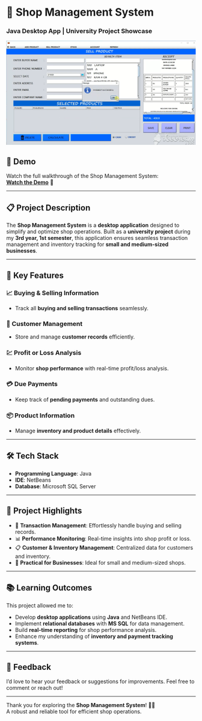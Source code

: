 # 🛒 Shop Management System  
### Java Desktop App | University Project Showcase  

<p align="center">
  <img 
    src="https://github.com/tanvirhasan2019/Project-Documentation/blob/main/shop-management/images/shop-management.png?raw=true" 
    alt="Shop Management System" 
  />
</p>  

## 🎥 Demo  

Watch the full walkthrough of the Shop Management System:  
[**Watch the Demo**](https://youtu.be/kUrcNFrYjNI) 👀  

---

## 📋 Project Description  

The **Shop Management System** is a **desktop application** designed to simplify and optimize shop operations. Built as a **university project** during my **3rd year, 1st semester**, this application ensures seamless transaction management and inventory tracking for **small and medium-sized businesses**.

---

## 🚀 Key Features  

### 📈 Buying & Selling Information  
- Track all **buying and selling transactions** seamlessly.

### 👥 Customer Management  
- Store and manage **customer records** efficiently.

### 💹 Profit or Loss Analysis  
- Monitor **shop performance** with real-time profit/loss analysis.

### 💳 Due Payments  
- Keep track of **pending payments** and outstanding dues.

### 📦 Product Information  
- Manage **inventory and product details** effectively.  

---

## 🛠️ Tech Stack  

- **Programming Language**: Java  
- **IDE**: NetBeans  
- **Database**: Microsoft SQL Server  

---

## 🌟 Project Highlights  

- 🔄 **Transaction Management**: Effortlessly handle buying and selling records.  
- 📊 **Performance Monitoring**: Real-time insights into shop profit or loss.  
- 📋 **Customer & Inventory Management**: Centralized data for customers and inventory.  
- 💼 **Practical for Businesses**: Ideal for small and medium-sized shops.  

---

## 📚 Learning Outcomes  

This project allowed me to:  
- Develop **desktop applications** using **Java** and NetBeans IDE.  
- Implement **relational databases** with **MS SQL** for data management.  
- Build **real-time reporting** for shop performance analysis.  
- Enhance my understanding of **inventory and payment tracking systems**.  

---

## 🤝 Feedback  

I’d love to hear your feedback or suggestions for improvements. Feel free to comment or reach out!  

---

Thank you for exploring the **Shop Management System**! 🛒✨  
A robust and reliable tool for efficient shop operations.  

